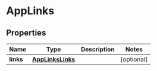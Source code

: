 

# AppLinks


## Properties

| Name | Type | Description | Notes |
|------------ | ------------- | ------------- | -------------|
|**links** | [**AppLinksLinks**](AppLinksLinks.md) |  |  [optional] |



